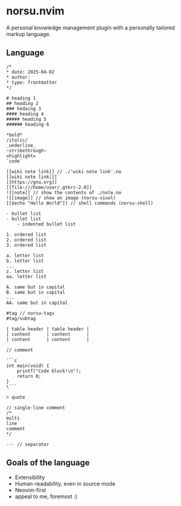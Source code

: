 # norsu.nvim
A personal knowledge management plugin with a personally tailored markup language.

## Language
```
/*
* date: 2025-04-02
* author:
* type: frontmatter
*/

# heading 1
## heading 2
### hedaing 3
#### heading 4
##### heading 5
###### heading 6

*bold*
/italic/
_underline_
~strikethrough~
=highlight=
`code`

[[wiki note link]] // ./'wiki note link'.no
[[wiki note link|]]
[[https://gnu.org]]
[[file:///home/user/.gtkrc-2.0]]
![[note]] // show the contents of ./note.no
![[image]] // show an image (norsu-sixel)
[[$echo "Hello World"]] // shell commands (norsu-shell)

- bullet list
- bullet list
    - indented bullet list

1. ordered list
2. ordered list
3. ordered list

a. letter list
b. letter list
...
z. letter list
aa. letter list

A. same but in capital
B. same but in capital
...
AA. same but in capital

#tag // norsu-tags
#tag/subtag

| table header | table header |
| content      | content      |
| content      | content      |

// comment

```c
int main(void) {
    printf("Code block!\n");
    return 0;
}
\```

> quote

// single-line comment
/*
multi
line
comment
*/

--- // separator
```

## Goals of the language
- Extensibility
- Human-readability, even in source mode
- Neovim-first
- appeal to me, foremost :)
